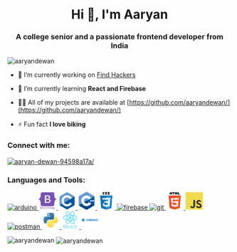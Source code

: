 <h1 align="center">Hi 👋, I'm Aaryan</h1>
<h3 align="center">A college senior and a passionate frontend developer from India</h3>

<p align="left"> <img src="https://komarev.com/ghpvc/?username=aaryandewan&label=Profile%20views&color=0e75b6&style=flat" alt="aaryandewan" /> </p>

- 🔭 I’m currently working on [Find Hackers](https://github.com/aaryandewan/find-hackers)

- 🌱 I’m currently learning **React and Firebase**

- 👨‍💻 All of my projects are available at [https://github.com/aaryandewan/](https://github.com/aaryandewan/)

- ⚡ Fun fact **I love biking**

<h3 align="left">Connect with me:</h3>
<p align="left">
<a href="https://linkedin.com/in/aaryan-dewan-94598a17a/" target="blank"><img align="center" src="https://www.edigitalagency.com.au/wp-content/uploads/Linkedin-logo-png.png" alt="aaryan-dewan-94598a17a/" height="30" width="100" /></a>

</p>

<h3 align="left">Languages and Tools:</h3>
<p align="left"> <a href="https://www.arduino.cc/" target="_blank"> <img src="https://cdn.worldvectorlogo.com/logos/arduino-1.svg" alt="arduino" width="40" height="40"/> </a> <a href="https://getbootstrap.com" target="_blank"> <img src="https://raw.githubusercontent.com/devicons/devicon/master/icons/bootstrap/bootstrap-plain-wordmark.svg" alt="bootstrap" width="40" height="40"/> </a> <a href="https://www.cprogramming.com/" target="_blank"> <img src="https://raw.githubusercontent.com/devicons/devicon/master/icons/c/c-original.svg" alt="c" width="40" height="40"/> </a> <a href="https://www.w3schools.com/cpp/" target="_blank"> <img src="https://raw.githubusercontent.com/devicons/devicon/master/icons/cplusplus/cplusplus-original.svg" alt="cplusplus" width="40" height="40"/> </a> <a href="https://www.w3schools.com/css/" target="_blank"> <img src="https://raw.githubusercontent.com/devicons/devicon/master/icons/css3/css3-original-wordmark.svg" alt="css3" width="40" height="40"/> </a> <a href="https://firebase.google.com/" target="_blank"> <img src="https://www.vectorlogo.zone/logos/firebase/firebase-icon.svg" alt="firebase" width="40" height="40"/> </a> <a href="https://git-scm.com/" target="_blank"> <img src="https://www.vectorlogo.zone/logos/git-scm/git-scm-icon.svg" alt="git" width="40" height="40"/> </a> <a href="https://www.w3.org/html/" target="_blank"> <img src="https://raw.githubusercontent.com/devicons/devicon/master/icons/html5/html5-original-wordmark.svg" alt="html5" width="40" height="40"/> </a> <a href="https://developer.mozilla.org/en-US/docs/Web/JavaScript" target="_blank"> <img src="https://raw.githubusercontent.com/devicons/devicon/master/icons/javascript/javascript-original.svg" alt="javascript" width="40" height="40"/> </a> <a href="https://postman.com" target="_blank"> <img src="https://www.vectorlogo.zone/logos/getpostman/getpostman-icon.svg" alt="postman" width="40" height="40"/> </a> <a href="https://www.python.org" target="_blank"> <img src="https://raw.githubusercontent.com/devicons/devicon/master/icons/python/python-original.svg" alt="python" width="40" height="40"/> </a> <a href="https://reactjs.org/" target="_blank"> <img src="https://raw.githubusercontent.com/devicons/devicon/master/icons/react/react-original-wordmark.svg" alt="react" width="40" height="40"/> </a> <a href="https://webpack.js.org" target="_blank"> <img src="https://raw.githubusercontent.com/devicons/devicon/d00d0969292a6569d45b06d3f350f463a0107b0d/icons/webpack/webpack-original-wordmark.svg" alt="webpack" width="40" height="40"/> </a> </p>

<p><img align="left" src="https://github-readme-stats.vercel.app/api/top-langs?username=aaryandewan&show_icons=true&locale=en&layout=compact" alt="aaryandewan" /></p>

<p>&nbsp;<img align="center" src="https://github-readme-stats.vercel.app/api?username=aaryandewan&show_icons=true&locale=en" alt="aaryandewan" /></p>
